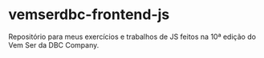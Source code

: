 # vemserdbc-frontend-js
Repositório para meus exercícios e trabalhos de JS feitos na 10ª edição do Vem Ser da DBC Company.
